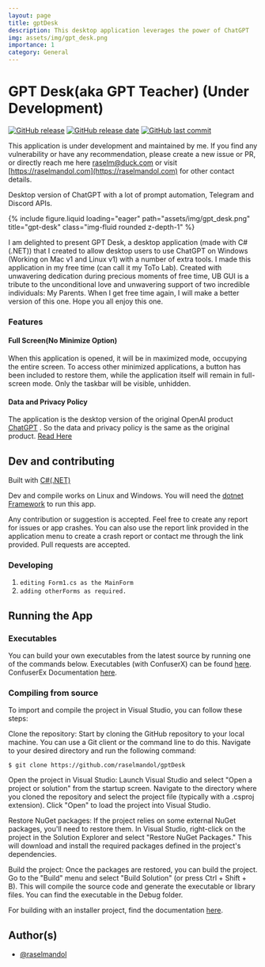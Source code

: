 ```yaml
---
layout: page
title: gptDesk 
description: This desktop application leverages the power of ChatGPT
img: assets/img/gpt_desk.png
importance: 1
category: General
---
```



# GPT Desk(aka GPT Teacher) (Under Development)

[![GitHub release](https://img.shields.io/github/v/release/raselmandol/gptDesk)](#) [![GitHub release date](https://img.shields.io/github/release-date/raselmandol/gptDesk)](#) [![GitHub last commit](https://img.shields.io/github/last-commit/raselmandol/gptDesk)](#)


This application is under development and maintained by me. If you find any vulnerability or have any recommendation, please create a new issue or PR, or directly reach me here [raselm@duck.com](raselm@duck.com) or visit [https://raselmandol.com](https://raselmandol.com) for other contact details. 

Desktop version of ChatGPT with a lot of prompt automation, Telegram and Discord APIs.

<div class="row">
    <div class="col-sm mt-3 mt-md-0">
        {% include figure.liquid loading="eager" path="assets/img/gpt_desk.png" title="gpt-desk" class="img-fluid rounded z-depth-1" %}
    </div>
</div>

I am delighted to present GPT Desk, a desktop application (made with C# (.NET)) that I created to allow desktop users to use ChatGPT on Windows (Working on Mac v1 and Linux v1) with a number of extra tools. I made this application in my free time (can call it my ToTo Lab). Created with unwavering dedication during precious moments of free time, UB GUI is a tribute to the unconditional love and unwavering support of two incredible individuals: My Parents. When I get free time again, I will make a better version of this one. Hope you all enjoy this one.


### Features

#### Full Screen(No Minimize Option)

When this application is opened, it will be in maximized mode, occupying the entire screen. To access other minimized applications, a button has been included to restore them, while the application itself will remain in full-screen mode. Only the taskbar will be visible, unhidden.


#### Data and Privacy Policy

The application is the desktop version of the original OpenAI product [ChatGPT](https://chat.openai.com/) . So the data and privacy policy is the same as the original product. [Read Here](https://openai.com/policies/privacy-policy)

## Dev and contributing

Built with [C#(.NET)](https://dotnet.microsoft.com/en-us/)

Dev and compile works on Linux and Windows. You will need the [dotnet Framework](https://dotnet.microsoft.com/en-us/download/dotnet-framework) to run this app.

Any contribution or suggestion is accepted. Feel free to create any report for issues or app crashes. You can also use the report link provided in the application menu to create a crash report or contact me through the link provided.
Pull requests are accepted.

### Developing

1. `editing Form1.cs as the MainForm`
1. `adding otherForms as required.`

## Running the App

### Executables

You can build your own executables from the latest source by running one of the commands below. Executables (with ConfuserX) can be found [here](https://github.com/raselmandol/gptDesk/tree/main/Release). ConfuserEx Documentation [here](https://yck1509.github.io/ConfuserEx/).

### Compiling from source

To import and compile the project in Visual Studio, you can follow these steps:

Clone the repository: Start by cloning the GitHub repository to your local machine. You can use a Git client or the command line to do this. Navigate to your desired directory and run the following command:

 `$ git clone https://github.com/raselmandol/gptDesk`

Open the project in Visual Studio: Launch Visual Studio and select "Open a project or solution" from the startup screen. Navigate to the directory where you cloned the repository and select the project file (typically with a .csproj extension). Click "Open" to load the project into Visual Studio.

Restore NuGet packages: If the project relies on some external NuGet packages, you'll need to restore them. In Visual Studio, right-click on the project in the Solution Explorer and select "Restore NuGet Packages." This will download and install the required packages defined in the project's dependencies.

Build the project: Once the packages are restored, you can build the project. Go to the "Build" menu and select "Build Solution" (or press Ctrl + Shift + B). This will compile the source code and generate the executable or library files. You can find the executable in the Debug folder.


For building with an installer project, find the documentation [here](https://learn.microsoft.com/en-us/visualstudio/deployment/installer-projects-net-core?view=vs-2022).


## Author(s)

- [@raselmandol](https://www.github.com/raselmandol)
